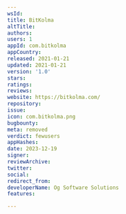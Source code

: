 ```yaml
---
wsId: 
title: BitKolma
altTitle: 
authors: 
users: 1
appId: com.bitkolma
appCountry: 
released: 2021-01-21
updated: 2021-01-21
version: '1.0'
stars: 
ratings: 
reviews: 
website: https://bitkolma.com/
repository: 
issue: 
icon: com.bitkolma.png
bugbounty: 
meta: removed
verdict: fewusers
appHashes: 
date: 2023-12-19
signer: 
reviewArchive: 
twitter: 
social: 
redirect_from: 
developerName: Og Software Solutions
features: 

---
```


